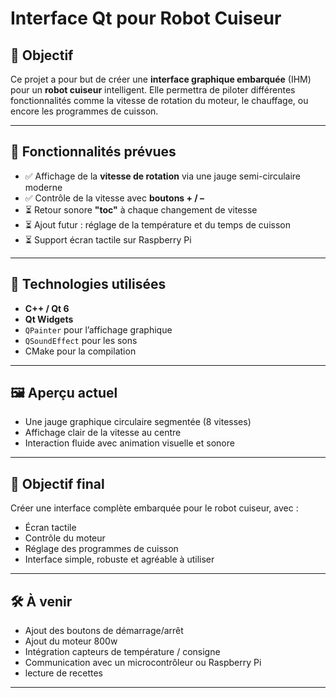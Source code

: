 # Interface Qt pour Robot Cuiseur

## 🎯 Objectif

Ce projet a pour but de créer une **interface graphique embarquée** (IHM) pour un **robot cuiseur** intelligent. Elle permettra de piloter différentes fonctionnalités comme la vitesse de rotation du moteur, le chauffage, ou encore les programmes de cuisson.

---

## 🧩 Fonctionnalités prévues

- ✅ Affichage de la **vitesse de rotation** via une jauge semi-circulaire moderne
- ✅ Contrôle de la vitesse avec **boutons + / –**
- ⏳ Retour sonore **"toc"** à chaque changement de vitesse
- ⏳ Ajout futur : réglage de la température et du temps de cuisson
- ⏳ Support écran tactile sur Raspberry Pi

---

## 🔧 Technologies utilisées

- **C++ / Qt 6**
- **Qt Widgets**
- `QPainter` pour l’affichage graphique
- `QSoundEffect` pour les sons
- CMake pour la compilation

---

## 🖼️ Aperçu actuel

- Une jauge graphique circulaire segmentée (8 vitesses)
- Affichage clair de la vitesse au centre
- Interaction fluide avec animation visuelle et sonore

---

## 🚀 Objectif final

Créer une interface complète embarquée pour le robot cuiseur, avec :
- Écran tactile
- Contrôle du moteur
- Réglage des programmes de cuisson
- Interface simple, robuste et agréable à utiliser

---

## 🛠️ À venir

- Ajout des boutons de démarrage/arrêt
- Ajout du moteur 800w
- Intégration capteurs de température / consigne
- Communication avec un microcontrôleur ou Raspberry Pi
- lecture de recettes

---
